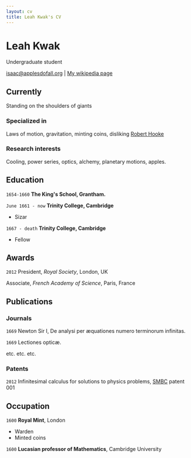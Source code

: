 ```yaml
---
layout: cv
title: Leah Kwak's CV
---
```

# Leah Kwak
Undergraduate student

<div id="webaddress">
<a href="isaac@applesdofall.org">isaac@applesdofall.org</a>
| <a href="http://en.wikipedia.org/wiki/Isaac_Newton">My wikipedia page</a>
</div>


## Currently

Standing on the shoulders of giants

### Specialized in

Laws of motion, gravitation, minting coins, disliking [Robert Hooke](http://en.wikipedia.org/wiki/Robert_Hooke)


### Research interests

Cooling, power series, optics, alchemy, planetary motions, apples.


## Education

`1654-1660`
__The King's School, Grantham.__

`June 1661 - now`
__Trinity College, Cambridge__

- Sizar

`1667 - death`
__Trinity College, Cambridge__

- Fellow



## Awards

`2012`
President, *Royal Society*, London, UK

Associate, *French Academy of Science*, Paris, France



## Publications

<!-- A list is also available [online](http://scholar.google.co.uk/citations?user=LTOTl0YAAAAJ) -->

### Journals

`1669`
Newton Sir I, De analysi per æquationes numero terminorum infinitas. 

`1669`
Lectiones opticæ.

etc. etc. etc.

### Patents

`2012`
Infinitesimal calculus for solutions to physics problems, [SMBC](http://www.techdirt.com/articles/20121011/09312820678/if-patents-had-been-around-time-newton.shtml) patent 001


## Occupation

`1600`
__Royal Mint__, London

- Warden
- Minted coins

`1600`
__Lucasian professor of Mathematics__, Cambridge University



<!-- ### Footer

Last updated: May 2013 -->


